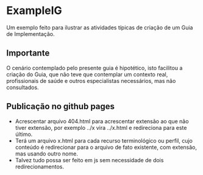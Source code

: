 # ExampleIG

Um exemplo feito para ilustrar as
atividades típicas de criação de um Guia de Implementação.

## Importante

O cenário contemplado pelo presente guia é hipotético, isto
facilitou a criação do Guia, que não teve que contemplar
um contexto real, profissionais de saúde e outros especialistas
necessários, mas não consultados.

## Publicação no github pages

- Acrescentar arquivo 404.html para acrescentar extensão ao que não tiver extensão, por exemplo
  ../x vira ../x.html e redireciona para este último.
- Terá um arquivo x.html para cada recurso terminológico ou perfil, cujo conteúdo é redirecionar
  para o arquivo de fato existente, com extensão, mas usando outro nome.
- Talvez tudo possa ser feito em js sem necessidade de dois redirecionamentos.
